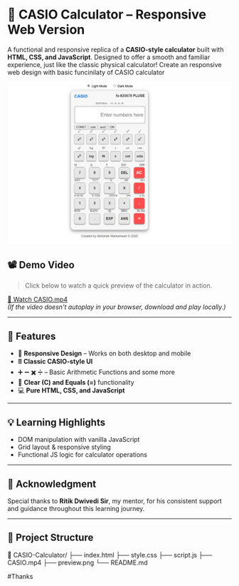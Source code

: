 

# 🧮 CASIO Calculator – Responsive Web Version

A functional and responsive replica of a **CASIO-style calculator** built with **HTML, CSS, and JavaScript**. Designed to offer a smooth and familiar experience, just like the classic physical calculator!
Create an responsive web design with basic funcinilaty of CASIO calculator

![Calculator UI](preview.png) <!-- Optional image preview -->

## 📽️ Demo Video

> Click below to watch a quick preview of the calculator in action.

[🎥 Watch CASIO.mp4](CASIO.mp4)  
*(If the video doesn't autoplay in your browser, download and play locally.)*

---

## 🚀 Features

- 📱 **Responsive Design** – Works on both desktop and mobile
- 🖩 **Classic CASIO-style UI**
- ➕ ➖ ✖️ ➗ – Basic Arithmetic Functions and some more
- 🧼 **Clear (C) and Equals (=)** functionality
- 💻 **Pure HTML, CSS, and JavaScript**

---

## 💡 Learning Highlights

- DOM manipulation with vanilla JavaScript
- Grid layout & responsive styling
- Functional JS logic for calculator operations

---

## 🙏 Acknowledgment

Special thanks to **Ritik Dwivedi Sir**, my mentor, for his consistent support and guidance throughout this learning journey.

---

## 📂 Project Structure
📁 CASIO-Calculator/
├── index.html
├── style.css
├── script.js
├── CASIO.mp4
├── preview.png
└── README.md

#Thanks
